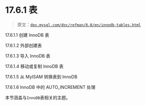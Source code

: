 # 17.6.1 表

> 原文：[`dev.mysql.com/doc/refman/8.0/en/innodb-tables.html`](https://dev.mysql.com/doc/refman/8.0/en/innodb-tables.html)

17.6.1.1 创建 InnoDB 表

17.6.1.2 外部创建表

17.6.1.3 导入 InnoDB 表

17.6.1.4 移动或复制 InnoDB 表

17.6.1.5 从 MyISAM 转换表到 InnoDB

17.6.1.6 InnoDB 中的 AUTO_INCREMENT 处理

本节涵盖与`InnoDB`表相关的主题。
